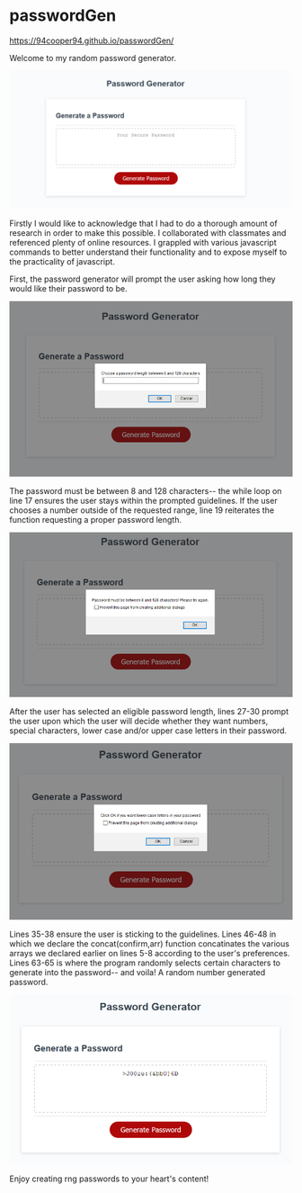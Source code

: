 # passwordGen

https://94cooper94.github.io/passwordGen/

Welcome to my random password generator.

![Starting Image](./media/stage1.PNG)

Firstly I would like to acknowledge that I had to do a thorough amount of research in order to make this possible. I collaborated with classmates and referenced plenty of online resources. I grappled with various javascript commands to better understand their functionality and to expose myself to the practicality of javascript.

First, the password generator will prompt the user asking how long they would like their password to be. 

![Initial Prompt](./media/stage2.PNG)

The password must be between 8 and 128 characters-- the while loop on line 17 ensures the user stays within the prompted guidelines.
If the user chooses a number outside of the requested range, line 19 reiterates the function requesting a proper password length.

![Failure to Comply](./media/stagefail.PNG)

After the user has selected an eligible password length, lines 27-30 prompt the user upon which the user will decide whether they want numbers, special characters, lower case and/or upper case letters in their password. 

![One Example of a Prompt](./media/stage6.PNG)

Lines 35-38 ensure the user is sticking to the guidelines. Lines 46-48 in which we declare the concat(confirm,arr) function concatinates the various arrays we declared earlier on lines 5-8 according to the user's preferences. Lines 63-65 is where the program randomly selects certain characters to generate into the password-- and voila! A random number generated password.

![Final Product!](./media/stage8.PNG)

Enjoy creating rng passwords to your heart's content!